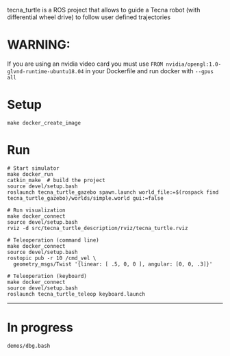 
tecna_turtle is a ROS project that allows to guide a Tecna robot (with differential wheel drive) to follow user defined trajectories


# WARNING:

If you are using an nvidia video card you must use `FROM nvidia/opengl:1.0-glvnd-runtime-ubuntu18.04` in your Dockerfile
and run docker with `--gpus all`


# Setup

    make docker_create_image

# Run

    # Start simulator
    make docker_run
    catkin_make  # build the project
    source devel/setup.bash
    roslaunch tecna_turtle_gazebo spawn.launch world_file:=$(rospack find tecna_turtle_gazebo)/worlds/simple.world gui:=false

    # Run visualization
    make docker_connect
    source devel/setup.bash
    rviz -d src/tecna_turtle_description/rviz/tecna_turtle.rviz

    # Teleoperation (command line)
    make docker_connect
    source devel/setup.bash
    rostopic pub -r 10 /cmd_vel \
      geometry_msgs/Twist '{linear: [ .5, 0, 0 ], angular: [0, 0, .3]}'

    # Teleoperation (keyboard)
    make docker_connect
    source devel/setup.bash
    roslaunch tecna_turtle_teleop keyboard.launch

-------

# In progress

    demos/dbg.bash


